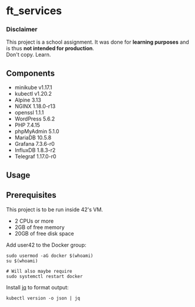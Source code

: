 # ft_services

### Disclaimer

This project is a school assignment. It was done for **learning purposes** and is thus **not intended for production**.  
Don't copy. Learn.  

## Components

- minikube v1.17.1
- kubectl v1.20.2
- Alpine 3.13
- NGINX 1.18.0-r13
- openssl 1.1.1
- WordPress 5.6.2
- PHP 7.4.15
- phpMyAdmin 5.1.0
- MariaDB 10.5.8
- Grafana 7.3.6-r0
- InfluxDB 1.8.3-r2
- Telegraf 1.17.0-r0

## Usage

## Prerequisites

This project is to be run inside 42's VM.

- 2 CPUs or more
- 2GB of free memory
- 20GB of free disk space

Add user42 to the Docker group:

```console
sudo usermod -aG docker $(whoami)
su $(whoami)

# Will also maybe require
sudo systemctl restart docker
```

Install [jq](https://stedolan.github.io/jq/) to format output:

```console
kubectl version -o json | jq
```
